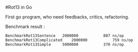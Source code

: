 #Rot13 in Go

First go program, who need feedbacks, critics, refactoring.

Benchmark result :
```shell
BenchmarkRot13Sentence   2000000           807 ns/op
BenchmarkRot13Complicated    2000000           759 ns/op
BenchmarkRot13Simple     5000000           370 ns/op
```
